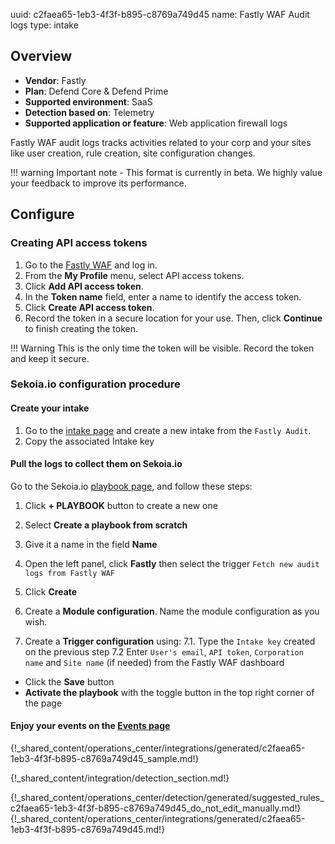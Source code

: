 uuid: c2faea65-1eb3-4f3f-b895-c8769a749d45
name: Fastly WAF Audit logs
type: intake


## Overview
- **Vendor**: Fastly
- **Plan**: Defend Core & Defend Prime
- **Supported environment**: SaaS
- **Detection based on**: Telemetry
- **Supported application or feature**: Web application firewall logs

Fastly WAF audit logs tracks activities related to your corp and your sites like user creation, rule creation, site configuration changes.

!!! warning
    Important note - This format is currently in beta. We highly value your feedback to improve its performance.



## Configure

### Creating API access tokens

1. Go to the [Fastly WAF](https://dashboard.signalsciences.net) and log in.
2. From the **My Profile** menu, select API access tokens.
3. Click **Add API access token**.
4. In the **Token name** field, enter a name to identify the access token.
5. Click **Create API access token**.
6. Record the token in a secure location for your use. Then, click **Continue** to finish creating the token.

!!! Warning
	This is the only time the token will be visible. Record the token and keep it secure.

### Sekoia.io configuration procedure

#### Create your intake

1. Go to the [intake page](https://app.sekoia.io/operations/intakes) and create a new intake from the `Fastly Audit`.
2. Copy the associated Intake key

#### Pull the logs to collect them on Sekoia.io

Go to the Sekoia.io [playbook page](https://app.sekoia.io/operations/playbooks), and follow these steps:

1. Click **+ PLAYBOOK** button to create a new one
2. Select **Create a playbook from scratch**
3. Give it a name in the field **Name**
4. Open the left panel, click **Fastly** then select the trigger `Fetch new audit logs from Fastly WAF`
5. Click **Create**

6. Create a **Module configuration**. Name the module configuration as you wish.
7. Create a **Trigger configuration** using: 
7.1. Type the `Intake key` created on the previous step
7.2 Enter `User's email`, `API token`, `Corporation name` and `Site name` (if needed) from the Fastly WAF dashboard

- Click the **Save** button
- **Activate the playbook** with the toggle button in the top right corner of the page

#### Enjoy your events on the [Events page](https://app.sekoia.io/operations/events)

{!_shared_content/operations_center/integrations/generated/c2faea65-1eb3-4f3f-b895-c8769a749d45_sample.md!}


{!_shared_content/integration/detection_section.md!}

{!_shared_content/operations_center/detection/generated/suggested_rules_c2faea65-1eb3-4f3f-b895-c8769a749d45_do_not_edit_manually.md!}
{!_shared_content/operations_center/integrations/generated/c2faea65-1eb3-4f3f-b895-c8769a749d45.md!}

